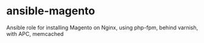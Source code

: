 ansible-magento
===============

Ansible role for installing Magento on Nginx, using php-fpm, behind varnish, with APC, memcached

